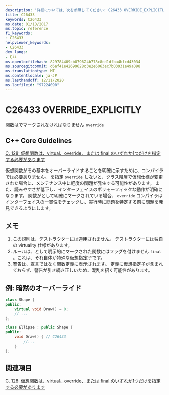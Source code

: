 ```yaml
---
description: '詳細については、次を参照してください: C26433 OVERRIDE_EXPLICITLY'
title: C26433
keywords: C26433
ms.date: 01/18/2017
ms.topic: reference
f1_keywords:
- C26433
helpviewer_keywords:
- C26433
dev_langs:
- C++
ms.openlocfilehash: 829784409cb879624b778c8cd1dfba4bfcd43034
ms.sourcegitcommit: d6af41e42699628c3e2e6063ec7b03931a49a098
ms.translationtype: MT
ms.contentlocale: ja-JP
ms.lasthandoff: 12/11/2020
ms.locfileid: "97224090"
---
```

# <a name="c26433-override_explicitly"></a>C26433 OVERRIDE_EXPLICITLY

関数はでマークされなければなりません `override`

## <a name="c-core-guidelines"></a>C++ Core Guidelines

[C. 128: 仮想関数は、virtual、override、または final のいずれか1つだけを指定する必要があります](https://github.com/isocpp/CppCoreGuidelines/blob/master/CppCoreGuidelines.md)

仮想関数がその基本をオーバーライドすることを明確に示すために、コンパイラでは必要ありません。 を指定 `override` しないと、クラス階層で仮想仕様が変更された場合に、メンテナンス中に軽度の問題が発生する可能性があります。 また、読みやすさが低下し、インターフェイスのポリモーフィックな動作が明確になります。 関数がとして明確にマークされている場合、 `override` コンパイラはインターフェイスの一貫性をチェックし、実行時に問題を特定する前に問題を発見できるようにします。

## <a name="notes"></a>メモ

1. この規則は、デストラクターには適用されません。 デストラクターには独自の virtuality 仕様があります。
1. ルールは、として明示的にマークされた関数にはフラグを付けません `final` 。これは、それ自体が特殊な仮想指定子です。
1. 警告は、宣言ではなく関数定義に表示されます。 定義に仮想指定子が含まれておらず、警告が引き続き正しいため、混乱を招く可能性があります。

## <a name="example--implicit-overriding"></a>例: 暗黙のオーバーライド

```cpp
class Shape {
public:
    virtual void Draw() = 0;
    // ...
};

class Ellipse : public Shape {
public:
    void Draw() { // C26433
        //...
    }
};
```

## <a name="see-also"></a>関連項目

[C. 128: 仮想関数は、virtual、override、または final のいずれか1つだけを指定する必要があります](https://github.com/isocpp/CppCoreGuidelines/blob/master/CppCoreGuidelines.md)
